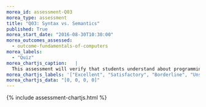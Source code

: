 ```yaml
---
morea_id: assessment-Q03
morea_type: assessment
title: "Q03: Syntax vs. Semantics"
published: True
morea_start_date: "2016-08-30T10:30:00"
morea_outcomes_assessed: 
  - outcome-fundamentals-of-computers
morea_labels: 
  - "Quiz"
morea_chartjs_caption:   |
  This assessment will verify that students understand about programming fundamentals.
morea_chartjs_labels: '["Excellent", "Satisfactory", "Borderline", "Unsatisfactory"]'
morea_chartjs_data: "[0, 0, 0, 0]"
---
```


{%  include assessment-chartjs.html  %}
